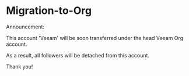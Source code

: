 # Migration-to-Org
Announcement:

This account 'Veeam' will be soon transferred under the head Veeam Org account.

As a result, all followers will be detached from this account.

Thank you!
